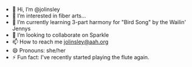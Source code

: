 - 👋 Hi, I’m @jolinsley
- 👀 I’m interested in fiber arts...
- 🌱 I’m currently learning 3-part harmony for "Bird Song" by the Wailin' Jennys
- 💞️ I’m looking to collaborate on Sparkle
- 📫 How to reach me jolinsley@aah.org
- 😄 Pronouns: she/her
- ⚡ Fun fact: I've recently started playing the flute again.

<!---
jolinsley/jolinsley is a ✨ special ✨ repository because its `README.md` (this file) appears on your GitHub profile.
You can click the Preview link to take a look at your changes.
--->
